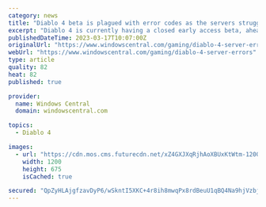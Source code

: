 ```yaml
---
category: news
title: "Diablo 4 beta is plagued with error codes as the servers struggle to meet demand"
excerpt: "Diablo 4 is currently having a closed early access beta, ahead of its wider open beta. The beta is already plagued with errors and network problems, as servers struggle to meet demand. Blizzard ..."
publishedDateTime: 2023-03-17T10:07:00Z
originalUrl: "https://www.windowscentral.com/gaming/diablo-4-server-errors"
webUrl: "https://www.windowscentral.com/gaming/diablo-4-server-errors"
type: article
quality: 82
heat: 82
published: true

provider:
  name: Windows Central
  domain: windowscentral.com

topics:
  - Diablo 4

images:
  - url: "https://cdn.mos.cms.futurecdn.net/xZ4GXJXqRjhAoXBUxKtWtm-1200-80.png"
    width: 1200
    height: 675
    isCached: true

secured: "QpZyHLAjgfzavDyP6/wSkntI5XKC+4r8ih8mwqPx8rdBeuU1qBQ4Na9hjVzbjXmP8fCjxsycu2K8dGR+G7FwFd62xKNgkIqK6WTkDkmur39tNFk/39F8lOveV/cYmdjg3sag+3kJOsYcKePFytfETJ8S+mz6Vf/D4hVCRE84X6KdKNOobhX4j9LO5ulxAg8y1UTwe9DfNpbxwwj4awEroNVpSEkbVZvy2B05uNkY+I8zWM5s67teK1UIKUo2QhsCldN5X/7bVVrzDvyaD2PuMJ/j6aQFh2ZiHp645JVnXAwhIEgel+jYyybrrU6jkzXF/fKJ0ge5pOGy8XMUbPfap11Bv75B14VJisPXWZ4/RLM=;38lzhYz3CKSdPYfmLHRR2g=="
---
```


